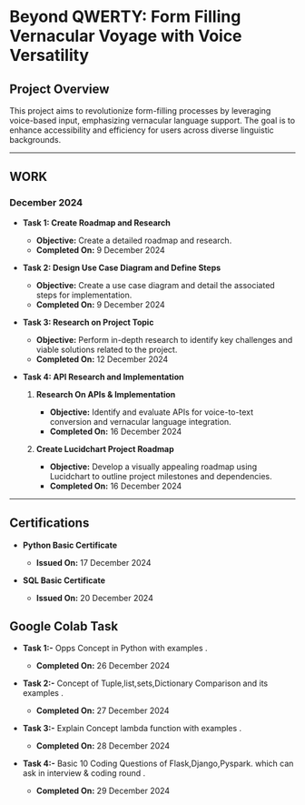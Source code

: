 
# Beyond QWERTY: Form Filling Vernacular Voyage with Voice Versatility

## Project Overview
This project aims to revolutionize form-filling processes by leveraging voice-based input, emphasizing vernacular language support. The goal is to enhance accessibility and efficiency for users across diverse linguistic backgrounds.

---

## WORK
### December 2024
- **Task 1: Create Roadmap and Research**  
  - **Objective:** Create a detailed roadmap and research.  
  - **Completed On:** 9 December 2024  

- **Task 2: Design Use Case Diagram and Define Steps**  
  - **Objective:** Create a use case diagram and detail the associated steps for implementation.  
  - **Completed On:** 9 December 2024  

- **Task 3: Research on Project Topic**  
  - **Objective:** Perform in-depth research to identify key challenges and viable solutions 
                   related to the project.  
  - **Completed On:** 12 December 2024  

- **Task 4: API Research and Implementation**  
  1. **Research On APIs & Implementation**  
     - **Objective:** Identify and evaluate APIs for voice-to-text conversion and vernacular 
                      language integration.  
     - **Completed On:** 16 December 2024  

  2. **Create Lucidchart Project Roadmap**  
     - **Objective:** Develop a visually appealing roadmap using Lucidchart to outline project 
                      milestones and dependencies.  
     - **Completed On:** 16 December 2024  

---

## Certifications
- **Python Basic Certificate**  
  - **Issued On:** 17 December 2024  

- **SQL Basic Certificate**  
  - **Issued On:** 20 December 2024  

## Google Colab Task
- **Task 1:-** Opps Concept in Python with examples .
  - **Completed On:** 26 December 2024
    
- **Task 2:-** Concept of Tuple,list,sets,Dictionary Comparison and its examples .
  - **Completed On:** 27 December 2024
   
- **Task 3:-** Explain Concept lambda function with examples .
  - **Completed On:** 28 December 2024
    
- **Task 4:-** Basic 10 Coding Questions of Flask,Django,Pyspark. which can ask in interview & coding round .
  - **Completed On:** 29 December 2024 


